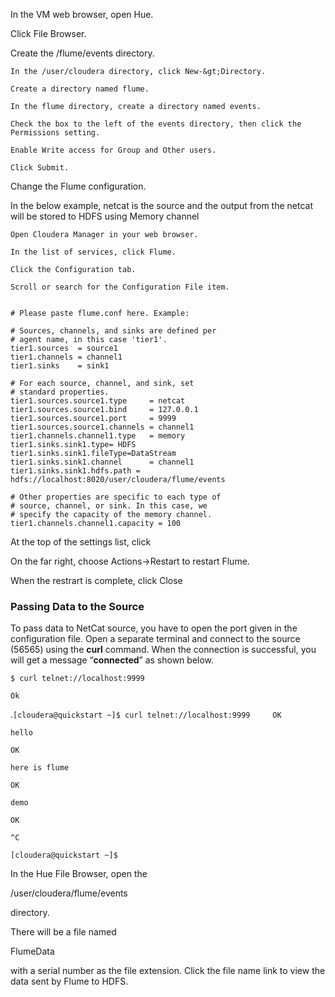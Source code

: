 In the VM web browser, open Hue.

Click File Browser.

Create the /flume/events directory.

```
In the /user/cloudera directory, click New-&gt;Directory.

Create a directory named flume.

In the flume directory, create a directory named events.

Check the box to the left of the events directory, then click the Permissions setting.

Enable Write access for Group and Other users.

Click Submit.
```

Change the Flume configuration.

In the below example, netcat is the source and the output from the netcat will be stored to HDFS using Memory channel

```
Open Cloudera Manager in your web browser.

In the list of services, click Flume.

Click the Configuration tab.

Scroll or search for the Configuration File item.


# Please paste flume.conf here. Example:

# Sources, channels, and sinks are defined per
# agent name, in this case 'tier1'.
tier1.sources  = source1
tier1.channels = channel1
tier1.sinks    = sink1

# For each source, channel, and sink, set
# standard properties.
tier1.sources.source1.type     = netcat
tier1.sources.source1.bind     = 127.0.0.1
tier1.sources.source1.port     = 9999
tier1.sources.source1.channels = channel1
tier1.channels.channel1.type   = memory
tier1.sinks.sink1.type= HDFS
tier1.sinks.sink1.fileType=DataStream
tier1.sinks.sink1.channel      = channel1
tier1.sinks.sink1.hdfs.path = hdfs://localhost:8020/user/cloudera/flume/events

# Other properties are specific to each type of
# source, channel, or sink. In this case, we
# specify the capacity of the memory channel.
tier1.channels.channel1.capacity = 100
```

At the top of the settings list, click

On the far right, choose Actions-&gt;Restart  to restart Flume.

When the restrart is complete, click Close

### Passing Data to the Source

To pass data to NetCat source, you have to open the port given in the configuration file. Open a separate terminal and connect to the source \(56565\) using the **curl** command. When the connection is successful, you will get a message “**connected**” as shown below.

```
$ curl telnet://localhost:9999

Ok
```

.`[cloudera@quickstart ~]$ curl telnet://localhost:9999    
OK`

`hello`

`OK`

`here is flume`

`OK`

`demo`

`OK`

`^C`

`[cloudera@quickstart ~]$`





In the Hue File Browser, open the 

/user/cloudera/flume/events

 directory.

There will be a file named 

FlumeData

 with a serial number as the file extension. Click the file name link to view the data sent by Flume to HDFS.



